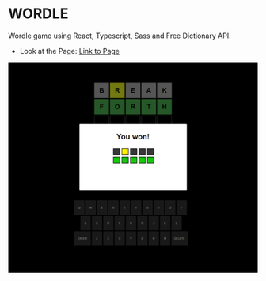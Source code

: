 # WORDLE 

Wordle game using React, Typescript, Sass and Free Dictionary API.

- Look at the Page: [Link to Page](https://sergio-ivan-melgarejo.github.io/react-wordle/)

![Captura de pantalla del sitio web](./static/img/screencapture.png)
